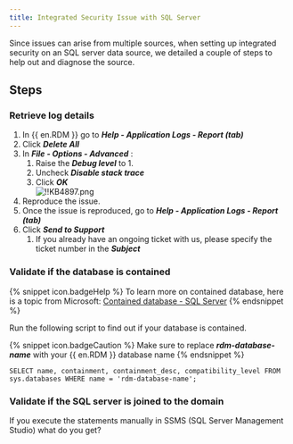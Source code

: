 ```yaml
---
title: Integrated Security Issue with SQL Server
---
```

Since issues can arise from multiple sources, when setting up integrated security on an SQL server data source, we detailed a couple of steps to help out and diagnose the source.
## Steps
### Retrieve log details
1. In {{ en.RDM }} go to ***Help - Application Logs - Report (tab)***
1. Click ***Delete All***
1. In ***File - Options - Advanced*** :
    1. Raise the ***Debug level*** to 1.
    1. Uncheck ***Disable stack trace***
    1. Click ***OK***  
![!!KB4897.png](https://webdevolutions.azureedge.net/docs/en/kb/KB4897.png)
1. Reproduce the issue.
1. Once the issue is reproduced, go to ***Help - Application Logs - Report (tab)***
1. Click ***Send to Support***
    1. If you already have an ongoing ticket with us, please specify the ticket number in the ***Subject***

### Validate if the database is contained  
{% snippet icon.badgeHelp %}
To learn more on contained database, here is a topic from Microsoft: [Contained database - SQL Server](https://docs.microsoft.com/en-us/sql/relational-databases/security/contained-database-users-making-your-database-portable?view=sql-server-ver15)
{% endsnippet %}  

Run the following script to find out if your database is contained.  

{% snippet icon.badgeCaution %}
Make sure to replace ***rdm-database-name*** with your {{ en.RDM }} database name
{% endsnippet %}  

```
SELECT name, containment, containment_desc, compatibility_level FROM sys.databases WHERE name = 'rdm-database-name';
```

### Validate if the SQL server is joined to the domain
If you execute the statements manually in SSMS (SQL Server Management Studio) what do you get?
